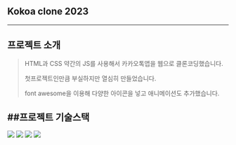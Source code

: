 ## Kokoa clone 2023
------
프로젝트 소개
-----
>HTML과 CSS 약간의 JS를 사용해서 카카오톡앱을 웹으로 클론코딩했습니다.
>
>
>첫프로젝트인만큼 부실하지만 열심히 만들었습니다.
>
>font awesome을 이용해 다양한 아이콘을 넣고 애니메이션도 추가했습니다.
>

##프로젝트 기술스택
---
  <img src="https://img.shields.io/badge/html5-E34F26?style=for-the-badge&logo=html5&logoColor=white"> 
  <img src="https://img.shields.io/badge/css-1572B6?style=for-the-badge&logo=css3&logoColor=white"> 
  <img src="https://img.shields.io/badge/javascript-F7DF1E?style=for-the-badge&logo=javascript&logoColor=black">
   <img src="https://img.shields.io/badge/fontawesome-339AF0?style=for-the-badge&logo=fontawesome&logoColor=white">
